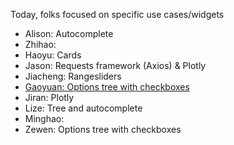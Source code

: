 Today, folks focused on specific use cases/widgets

* Alison: Autocomplete
* Zhihao: 
* Haoyu: Cards
* Jason: Requests framework (Axios) & Plotly
* Jiacheng: Rangesliders
* [Gaoyuan: Options tree with checkboxes](https://github.com/GoyaChen/my-app)
* Jiran: Plotly
* Lize: Tree and autocomplete
* Minghao:
* Zewen: Options tree with checkboxes
